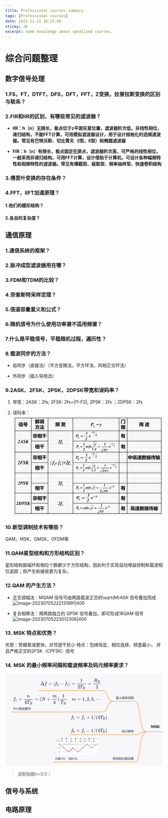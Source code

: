 ```yaml
---
title: Professional courses summary 
tags: [Professional courses]
date: 2022-11-21 16:25:00
sticky: 20
excerpt: Some knowledge about spealized courses. 
---
```


# 综合问题整理

## 数字信号处理

### 1.FS，FT，DTFT，DFS，DFT，FFT，Z变换，拉普拉斯变换的区别与联系？

### 2.FIR和IIR的区别，有哪些常见的滤波器？

- **IIR：h（n）无限长，极点位于z平面任意位置，滤波器阶次低，非线性相位，递归结构，不能FFT计算，可用模拟滤波器设计，用于设计规格化的选频滤波器。常见有巴特沃斯、切比雪夫（I型，Ⅱ型）和椭圆滤波器**
    
- **FIR：h（n）有限长，极点固定在原点，滤波器阶次高，可严格的线性相位，一般采用非递归结构，可用FFT计算，设计借助于计算机，可设计各种幅频特性和相频特性的滤波器。常见有横截型、级联型、频率抽样型、快速卷积结构**
    

### 3.傅里叶变换的存在条件？

### 4.FFT，IIFT加速原理？

#### 1.他们的蝶形结构？

#### 2.各自的复杂度？

## 通信原理

### 1.通信系统的框架？

### 2.脉冲成型滤波器用在哪？

### 3.FDM和TDM的比较？

### 4.奈奎斯特采样定理？

### 5.信道容量意义和公式？

### 6.随机信号为什么使用功率谱不适用频谱？

### 7.什么是平稳信号，平稳随机过程，遍历性？

### 8.载波同步的方法？

- 自同步（直接法）（平方变换法，平方环法，同相正交环法）
    
- 外同步（插入导频法）
    

### 9.2ASK、2FSK、2PSK，2DPSK带宽和误码率？

1. 带宽：2ASK：2fs; 2FSK: 2fs+|f1-F2|; 2PSK：2fs ；2DPSK：2fs
    
2. 误码率：![image.png|400](https://raw.githubusercontent.com/Alleyf/PictureMap/main/web_icons/202307052235695.png)


    

### 10.新型调制技术有哪些？

QAM，MSK，GMSK，OFDM等

### 11.QAM星型结构和方形结构区别？

星形结构振幅环和相位个数都少于方形结构，因此利于实现自动增益控制和载波相位追踪；但产生和接收更为复杂。

### 12.QAM 的产生方法？

- 正交调幅法：MQAM 信号可由两路载波正交的\sqrt{M}ASK 信号叠加而成 ![image-20230705222131991|400](file:///C:/Users/alleyf/AppData/Roaming/Typora/typora-user-images/image-20230705222131991.png?lastModify=1688567633)
    
- 复合相移法：用两路独立的 QPSK 信号叠加，即可形成16QAM 信号 ![image-20230705223012306|400](file:///C:/Users/alleyf/AppData/Roaming/Typora/typora-user-images/image-20230705223012306.png?lastModify=1688567633)
### 13. MSK 特点和优势？
优势：旁瓣衰减更快，对邻道干扰小
特点：包络恒定、相位连续、频差最小， 并且严格正交的2FSK（CPFSK）信号

### 14. MSK 的最小频率间隔和载波频率及码元频率要求？
![image.png|400](https://raw.githubusercontent.com/Alleyf/PictureMap/main/web_icons/202307052250282.png)
> 调制指数h=0.5；














## 信号与系统

## 电路原理